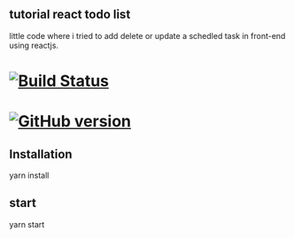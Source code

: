 ##  tutorial react todo list

little code where i tried to add delete or update a schedled task in front-end using reactjs.

# [![Build Status](https://travis-ci.com/tkhadir/react-todolist.svg?branch=master)](https://travis-ci.com/tkhadir/react-todolist)

# [![GitHub version](https://badge.fury.io/gh/tkhadir%2Freact-todolist.svg)](https://badge.fury.io/gh/tkhadir%2Freact-todolist)


## Installation

yarn install

## start

yarn start
